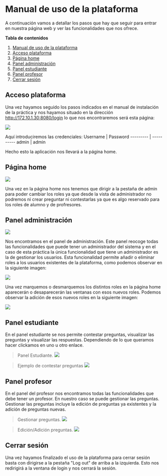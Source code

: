 # Manual de uso de la plataforma
A continuación vamos a detallar los pasos que hay que seguir para entrar en nuestra página web y ver las funcionalidades que nos ofrece.


**Tabla de contenidos**
 1. [Manual de uso de la plataforma](https://github.com/Alvaro9rc/practica-dms-2021-2022/edit/main/Memoria/Manuales/Uso.md "Manual de uso de la plataforma")
 2. [Acceso plataforma](https://github.com/Alvaro9rc/practica-dms-2021-2022/edit/main/Memoria/Manuales/Uso.md "Acceso Plataforma")
 3. [Página home](https://github.com/Alvaro9rc/practica-dms-2021-2022/edit/main/Memoria/Manuales/Uso.md "Página Home")
 4. [Panel administración](https://github.com/Alvaro9rc/practica-dms-2021-2022/edit/main/Memoria/Manuales/Uso.md "Panel administración")
 5. [Panel estudiante](https://github.com/Alvaro9rc/practica-dms-2021-2022/edit/main/Memoria/Manuales/Uso.md "Panel estudiante")
 6. [Panel profesor](https://github.com/Alvaro9rc/practica-dms-2021-2022/edit/main/Memoria/Manuales/Uso.md "Panel profesor")
 7. [Cerrar sesión](https://github.com/Alvaro9rc/practica-dms-2021-2022/edit/main/Memoria/Manuales/Uso.md "Cerrar sesión")


Acceso plataforma 
-------------
Una vez hayamos seguido los pasos indicados en el manual de instalación de la práctica y nos hayamos situado en la dirección http://172.10.1.30:8080/login lo que nos encontraremos será esta página: 

![](https://github.com/Alvaro9rc/practica-dms-2021-2022/blob/main/Memoria/Manuales/ImgUso/Login.png)

Aquí introduciremos las credenciales: 
Username  | Password
--------- | ----------
admin | admin

Hecho esto la aplicación nos llevará a la página home.

Página home 
-------------
![](https://github.com/Alvaro9rc/practica-dms-2021-2022/blob/main/Memoria/Manuales/ImgUso/Home.png)

Una vez en la página home nos tenemos que dirigir a la pestaña de admin para poder cambiar los roles ya que desde la vista de administrador no podremos ni crear preguntar ni contestarlas ya que es algo reservado para los roles de alumno y de profresores. 

Panel administración
-------------
![](https://github.com/Alvaro9rc/practica-dms-2021-2022/blob/main/Memoria/Manuales/ImgUso/PanelAdministracion.png)

Nos encontramos en el panel de administración. Este panel reocoge todas las funcionalidades que puede tener un administrador del sistema y en el caso de esta práctica la única funcionalidad que tiene un administrador es la de gestionar los usuarios. 
Esta funcionalidad permite añadir o eliminar roles a los usuarios existentes de la plataforma, como podemos observar en la siguiente imagen:  

![](https://github.com/Alvaro9rc/practica-dms-2021-2022/blob/main/Memoria/Manuales/ImgUso/EditAdmin.png)

Una vez marquemos o desmarquemos los distintos roles en la página home aparecerán o desaparecerán las ventanas con esos nuevos roles. Podemos observar la adición de esos nuevos roles en la siguiente imagen: 

![](https://github.com/Alvaro9rc/practica-dms-2021-2022/blob/main/Memoria/Manuales/ImgUso/AdminTeacherStudent.png)

Panel estudiante
-------------

En el panel estudiante se nos permite contestar preguntas, visualizar las preguntas y visualizar las respuestas. Dependiendo de lo que queramos hacer clickamos en uno u otro enlace. 

> Panel Estudiante.
![](https://github.com/Alvaro9rc/practica-dms-2021-2022/blob/main/Memoria/Manuales/ImgUso/PanelEstudiante.png)

> Ejemplo de contestar preguntas
![](https://github.com/Alvaro9rc/practica-dms-2021-2022/blob/main/Memoria/Manuales/ImgUso/ContestarPreguntas.png)


Panel profesor
-------------

En el panel del profesor nos encontramos todas las funcionalidades que debe tener un profesor. En nuestro caso se puede gestionar las preguntas. 
Gestionar las preguntas incluye la edición de preguntas ya existentes y la adición de preguntas nuevas. 

> Gestionar preguntas.
![](https://github.com/Alvaro9rc/practica-dms-2021-2022/blob/main/Memoria/Manuales/ImgUso/ProfeGestionPreguntas.png)

> Edición/Adición preguntas.
![](https://github.com/Alvaro9rc/practica-dms-2021-2022/blob/main/Memoria/Manuales/ImgUso/ProfeGestion2.png)


Cerrar sesión
-------------
Una vez hayamos finalizado el uso de la plataforma para cerrar sesión basta con dirigirse a la pestaña "Log out" de arriba a la izquierda. Esto nos redirigirá a la ventana de login y nos cerrará la sesión. 






